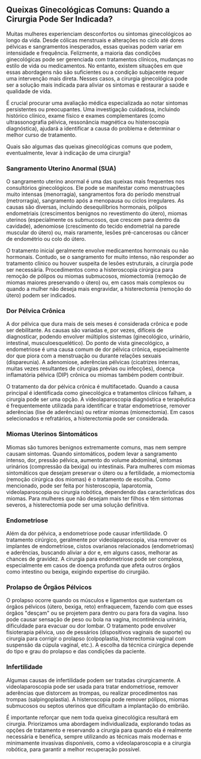 ## Queixas Ginecológicas Comuns: Quando a Cirurgia Pode Ser Indicada?

Muitas mulheres experienciam desconfortos ou sintomas ginecológicos ao longo da vida. Desde cólicas menstruais e alterações no ciclo até dores pélvicas e sangramentos inesperados, essas queixas podem variar em intensidade e frequência. Felizmente, a maioria das condições ginecológicas pode ser gerenciada com tratamentos clínicos, mudanças no estilo de vida ou medicamentos. No entanto, existem situações em que essas abordagens não são suficientes ou a condição subjacente requer uma intervenção mais direta. Nesses casos, a cirurgia ginecológica pode ser a solução mais indicada para aliviar os sintomas e restaurar a saúde e qualidade de vida.

É crucial procurar uma avaliação médica especializada ao notar sintomas persistentes ou preocupantes. Uma investigação cuidadosa, incluindo histórico clínico, exame físico e exames complementares (como ultrassonografia pélvica, ressonância magnética ou histeroscopia diagnóstica), ajudará a identificar a causa do problema e determinar o melhor curso de tratamento.

Quais são algumas das queixas ginecológicas comuns que podem, eventualmente, levar à indicação de uma cirurgia?

### Sangramento Uterino Anormal (SUA)

O sangramento uterino anormal é uma das queixas mais frequentes nos consultórios ginecológicos. Ele pode se manifestar como menstruações muito intensas (menorragia), sangramentos fora do período menstrual (metrorragia), sangramento após a menopausa ou ciclos irregulares. As causas são diversas, incluindo desequilíbrios hormonais, pólipos endometriais (crescimentos benignos no revestimento do útero), miomas uterinos (especialmente os submucosos, que crescem para dentro da cavidade), adenomiose (crescimento do tecido endometrial na parede muscular do útero) ou, mais raramente, lesões pré-cancerosas ou câncer de endométrio ou colo do útero.

O tratamento inicial geralmente envolve medicamentos hormonais ou não hormonais. Contudo, se o sangramento for muito intenso, não responder ao tratamento clínico ou houver suspeita de lesões estruturais, a cirurgia pode ser necessária. Procedimentos como a histeroscopia cirúrgica para remoção de pólipos ou miomas submucosos, miomectomia (remoção de miomas maiores preservando o útero) ou, em casos mais complexos ou quando a mulher não deseja mais engravidar, a histerectomia (remoção do útero) podem ser indicados.

### Dor Pélvica Crônica

A dor pélvica que dura mais de seis meses é considerada crônica e pode ser debilitante. As causas são variadas e, por vezes, difíceis de diagnosticar, podendo envolver múltiplos sistemas (ginecológico, urinário, intestinal, musculoesquelético). Do ponto de vista ginecológico, a endometriose é uma causa comum de dor pélvica crônica, especialmente dor que piora com a menstruação ou durante relações sexuais (dispareunia). A adenomiose, aderências pélvicas (cicatrizes internas, muitas vezes resultantes de cirurgias prévias ou infecções), doença inflamatória pélvica (DIP) crônica ou miomas também podem contribuir.

O tratamento da dor pélvica crônica é multifacetado. Quando a causa principal é identificada como ginecológica e tratamentos clínicos falham, a cirurgia pode ser uma opção. A videolaparoscopia diagnóstica e terapêutica é frequentemente utilizada para identificar e tratar endometriose, remover aderências (lise de aderências) ou retirar miomas (miomectomia). Em casos selecionados e refratários, a histerectomia pode ser considerada.

### Miomas Uterinos Sintomáticos

Miomas são tumores benignos extremamente comuns, mas nem sempre causam sintomas. Quando sintomáticos, podem levar a sangramento intenso, dor, pressão pélvica, aumento do volume abdominal, sintomas urinários (compressão da bexiga) ou intestinais. Para mulheres com miomas sintomáticos que desejam preservar o útero ou a fertilidade, a miomectomia (remoção cirúrgica dos miomas) é o tratamento de escolha. Como mencionado, pode ser feita por histeroscopia, laparotomia, videolaparoscopia ou cirurgia robótica, dependendo das características dos miomas. Para mulheres que não desejam mais ter filhos e têm sintomas severos, a histerectomia pode ser uma solução definitiva.

### Endometriose

Além da dor pélvica, a endometriose pode causar infertilidade. O tratamento cirúrgico, geralmente por videolaparoscopia, visa remover os implantes de endometriose, cistos ovarianos relacionados (endometriomas) e aderências, buscando aliviar a dor e, em alguns casos, melhorar as chances de gravidez. A cirurgia para endometriose pode ser complexa, especialmente em casos de doença profunda que afeta outros órgãos como intestino ou bexiga, exigindo expertise do cirurgião.

### Prolapso de Órgãos Pélvicos

O prolapso ocorre quando os músculos e ligamentos que sustentam os órgãos pélvicos (útero, bexiga, reto) enfraquecem, fazendo com que esses órgãos "desçam" ou se projetem para dentro ou para fora da vagina. Isso pode causar sensação de peso ou bola na vagina, incontinência urinária, dificuldade para evacuar ou dor lombar. O tratamento pode envolver fisioterapia pélvica, uso de pessários (dispositivos vaginais de suporte) ou cirurgia para corrigir o prolapso (colpoplastia, histerectomia vaginal com suspensão da cúpula vaginal, etc.). A escolha da técnica cirúrgica depende do tipo e grau do prolapso e das condições da paciente.

### Infertilidade

Algumas causas de infertilidade podem ser tratadas cirurgicamente. A videolaparoscopia pode ser usada para tratar endometriose, remover aderências que distorcem as trompas, ou realizar procedimentos nas trompas (salpingoplastia). A histeroscopia pode remover pólipos, miomas submucosos ou septos uterinos que dificultam a implantação do embrião.

É importante reforçar que nem toda queixa ginecológica resultará em cirurgia. Priorizamos uma abordagem individualizada, explorando todas as opções de tratamento e reservando a cirurgia para quando ela é realmente necessária e benéfica, sempre utilizando as técnicas mais modernas e minimamente invasivas disponíveis, como a videolaparoscopia e a cirurgia robótica, para garantir a melhor recuperação possível.
